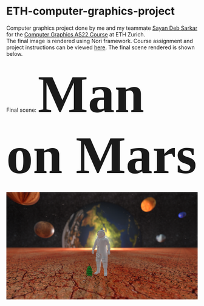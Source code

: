 # ETH-computer-graphics-project

Computer graphics project done by me and my teammate [Sayan Deb Sarkar](https://github.com/sayands) for the [Computer Graphics AS22 
Course](https://cgl.ethz.ch/teaching/cg22/home.php) at ETH Zurich. 
<br>
The final image is rendered using Nori framework. Course assignment
and project instructions can be viewed [here](https://cgl.ethz.ch/teaching/cg22/www-nori/index.html#project). The final scene rendered 
is shown below.
<br>
<br>
Final scene: <span style="font-family:Papyrus; font-size:10em;"> **Man on Mars** </span>
<br> <br>
![Final Render](https://github.com/ankitaghosh9/ETH-computer-graphics-project/blob/main/images/final_scene.png)
